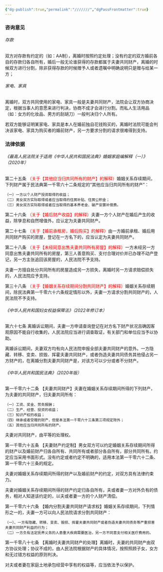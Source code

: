 ```yaml
---
{"dg-publish":true,"permalink":"///////","dgPassFrontmatter":true}
---
```


### 咨询意见

###### 存款

双方对存款有约定的（如：AA制），离婚时按照约定处理；没有约定的双方婚前各自的存款归各自所有，婚后一般无论谁获得的存款都属于夫妻共同财产，离婚的时候双方进行分割，除非获得存款的时候赠予人或者遗嘱中明确说明只是赠与给某一方；

###### 家电、家具

离婚时，双方共同使用的家电、家具一般是夫妻共同财产，法院会让双方协商决定，根据当事人的意愿来进行判决，协商不成才会进行分割。而私人生活用品（如：女方的化妆品、男方的刮胡刀）一般判决归个人所有。

若双方能够证明某家电、家具是本人在婚前独自花钱购买的，离婚时法院可能会判决该家电、家具为购买者的婚前财产，另一方要求分割的请求很难得到支持。

### 法律依据

###### 《最高人民法院关于适用《中华人民共和国民法典》婚姻家庭编解释（一）》（2020年）

第二十五条 <font color="#ff0000">（关于【其他应当归共同所有的财产】的解释）</font>婚姻关系存续期间，下列财产属于民法典第一千零六十二条规定的“其他应当归共同所有的财产”：

	（一）一方以个人财产投资取得的收益；
	（二）男女双方实际取得或者应当取得的住房补贴、住房公积金；
	（三）男女双方实际取得或者应当取得的基本养老金、破产安置补偿费。

第二十六条 <font color="#ff0000">（关于【婚后财产收益】的解释）</font>夫妻一方个人财产在婚后产生的收益，除孳息和自然增值外，应认定为夫妻共同财产。

第二十七条<font color="#ff0000"> （关于【婚前承租房，婚后购买】的解释）</font>由一方婚前承租、婚后用共同财产购买的房屋，登记在一方名下的，应当认定为夫妻共同财产。

第二十八条<font color="#ff0000"> （关于【未经同意出售夫妻共同所有房屋】的解释）</font>一方未经另一方同意出售夫妻共同所有的房屋，第三人善意购买、支付合理对价并已办理不动产登记，另一方主张追回该房屋的，人民法院不予支持。

夫妻一方擅自处分共同所有的房屋造成另一方损失，离婚时另一方请求赔偿损失的，人民法院应予支持。

第三十八条<font color="#ff0000"> （关于【婚姻关系存续期间分割共同财产】的解释）</font>婚姻关系存续期间，除民法典第一千零六十六条规定情形以外，夫妻一方请求分割共同财产的，人民法院不予支持。

###### 《中华人民共和国妇女权益保障法》（2022年修订本）

第六十七条 离婚诉讼期间，夫妻一方申请查询登记在对方名下财产状况且确因客观原因不能自行收集的，人民法院应当进行调查取证，有关部门和单位应当予以协助。

离婚诉讼期间，夫妻双方均有向人民法院申报全部夫妻共同财产的意外。一方隐藏、转移、变卖、损毁、挥霍夫妻共同财产，或者伪造夫妻共同债务其他侵占另一方财产的，在离婚分割夫妻共同财产是，对该方可以少分或者不分财产。

###### 《中华人民共和国民法典》（2020年版）

第一千零六十二条 【夫妻共同财产】夫妻在婚姻关系存续期间所得的下列财产，为夫妻的共同财产，归夫妻共同所有：

	（一）工资、奖金、劳务报酬；
	（二）生产、经营、投资的收益；
	（三）知识产权的收益；
	（四）继承或者受赠的财产，但是本法第一千零六十三条第三项规定除外；
	（五）其他应当归共同所有的财产。

夫妻对共同财产，由平等的处理权。

第一千零六十五条 【夫妻财产约定制】男女双方可以约定婚姻关系存续期间所得的财产以及婚前财产归各自所有、共同所有或者部分各自所有，部分共同所有。约定应当采用书面形式。没有约定或者约定不明确的，适用本法第一千零六十二条、第一千零六十三条的规定。

夫妻对婚姻关系存续期间所得的财产以及婚前财产的约定，对双方具有法律约束力。

夫妻对婚姻关系存续期间所得的财产约定归各自所有，夫或者妻一方对外负有的债务，相对人知道该约定的，以夫或者妻一方的个人财产清偿。

第一千零六十六条 【婚内分割夫妻共同财产请求权】婚姻关系存续期间，下列情形之一的，夫妻一方可以向人民法院请求分割共同财产：

	（一）、一方有隐藏、转移、变卖、毁损、挥霍夫妻共同财产或者伪造夫妻共同债务等严重损害夫妻共同财产利益的行为；
	（二）一方负有法定抚养义务的人患重大疾病需要医治，另一方不同意支付相关医疗费用的。

第一千零八十七条 【离婚时夫妻共同财产的处理】离婚时，夫妻的共同财产由双方协议处理；协议不成的，由人民法院根据财产的具体情况，按照照顾子女，女方和无过错方权益的原则判决。

对夫或者妻在家庭土地承包经营中享有的权益等，应当依法予以保护。